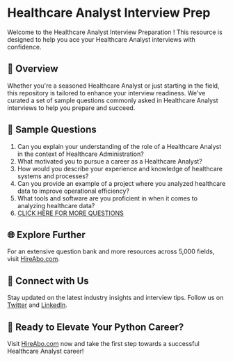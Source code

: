 # Healthcare Analyst Interview Prep

Welcome to the Healthcare Analyst Interview Preparation ! This resource is designed to help you ace your Healthcare Analyst interviews with confidence.

## 🚀 Overview

Whether you're a seasoned Healthcare Analyst or just starting in the field, this repository is tailored to enhance your interview readiness. We've curated a set of sample questions commonly asked in Healthcare Analyst interviews to help you prepare and succeed.

## 📝 Sample Questions

1. Can you explain your understanding of the role of a Healthcare Analyst in the context of Healthcare Administration?
2. What motivated you to pursue a career as a Healthcare Analyst?
3. How would you describe your experience and knowledge of healthcare systems and processes?
4. Can you provide an example of a project where you analyzed healthcare data to improve operational efficiency?
5. What tools and software are you proficient in when it comes to analyzing healthcare data?
6. [CLICK HERE FOR MORE QUESTIONS](https://hireabo.com/job/2_4_14/Healthcare%20Analyst)

## 🌐 Explore Further

For an extensive question bank and more resources across 5,000 fields, visit [HireAbo.com](https://www.hireabo.com).

## 📱 Connect with Us

Stay updated on the latest industry insights and interview tips. Follow us on [Twitter](https://twitter.com/hireabo) and [LinkedIn](https://www.linkedin.com/in/hire-abo-3609972a8/).

## 🚀 Ready to Elevate Your Python Career?

Visit [HireAbo.com](https://www.hireabo.com) now and take the first step towards a successful Healthcare Analyst career!